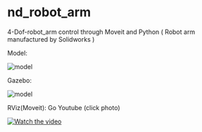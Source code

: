 # nd_robot_arm
4-Dof-robot_arm control through Moveit and Python ( Robot arm manufactured by Solidworks )

Model:

![model](https://github.com/dmrly/nd_robot_arm/blob/melodic-devel/nd_robot_arm/original.png?raw=true)

Gazebo:

![model](https://github.com/dmrly/nd_robot_arm/blob/melodic-devel/nd_robot_arm/gazebo.png?raw=true)


RViz(Moveit): Go Youtube (click photo)

[![Watch the video](https://github.com/dmrly/nd_robot_arm/blob/melodic-devel/nd_robot_arm/rviz.png)](https://youtu.be/0x73rQUDwuk)


